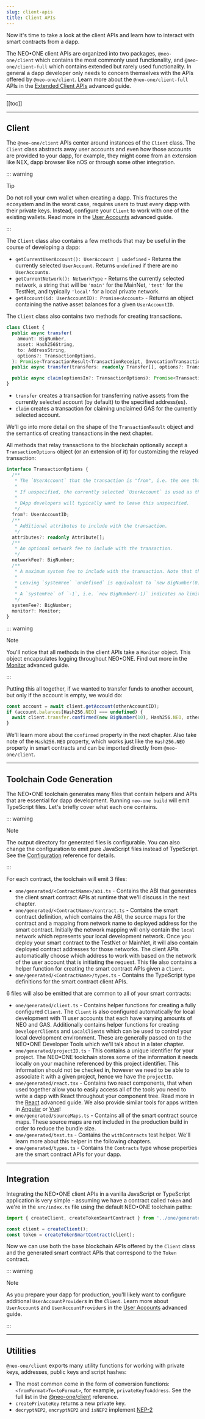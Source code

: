 ```yaml
---
slug: client-apis
title: Client APIs
---
```

Now it's time to take a look at the client APIs and learn how to interact with smart contracts from a dapp.

The NEO•ONE client APIs are organized into two packages, `@neo-one/client` which contains the most commonly used functionality, and `@neo-one/client-full` which contains extended but rarely used functionality. In general a dapp developer only needs to concern themselves with the APIs offered by `@neo-one/client`. Learn more about the `@neo-one/client-full` APIs in the [Extended Client APIs](/docs/extended-client-apis) advanced guide.

---

[[toc]]

---

## Client

The `@neo-one/client` APIs center around instances of the `Client` class. The `Client` class abstracts away user accounts and even how those accounts are provided to your dapp, for example, they might come from an extension like NEX, dapp browser like nOS or through some other integration.

::: warning

Tip

Do not roll your own wallet when creating a dapp. This fractures the ecosystem and in the worst case, requires users to trust every dapp with their private keys. Instead, configure your `Client` to work with one of the existing wallets. Read more in the [User Accounts](/docs/user-accounts) advanced guide.

:::

The `Client` class also contains a few methods that may be useful in the course of developing a dapp:

  - `getCurrentUserAccount(): UserAccount | undefined` - Returns the currently selected `UserAccount`. Returns `undefined` if there are no `UserAccount`s.
  - `getCurrentNetwork(): NetworkType` - Returns the currently selected network, a string that will be `'main'` for the MainNet, `'test'` for the TestNet, and typically `'local'` for a local private network.
  - `getAccount(id: UserAccountID): Promise<Account>` - Returns an object containing the native asset balances for a given `UserAccountID`.

The `Client` class also contains two methods for creating transactions.

```typescript
class Client {
  public async transfer(
    amount: BigNumber,
    asset: Hash256String,
    to: AddressString,
    options?: TransactionOptions,
  ): Promise<TransactionResult<TransactionReceipt, InvocationTransaction>>;
  public async transfer(transfers: readonly Transfer[], options?: TransactionOptions): Promise<TransactionResult>;

  public async claim(optionsIn?: TransactionOptions): Promise<TransactionResult>;
}
```

  - `transfer` creates a transaction for transferring native assets from the currently selected account (by default) to the specified address(es).
  - `claim` creates a transaction for claiming unclaimed GAS for the currently selected account.

We'll go into more detail on the shape of the `TransactionResult` object and the semantics of creating transactions in the next chapter.

All methods that relay transactions to the blockchain optionally accept a `TransactionOptions` object (or an extension of it) for customizing the relayed transaction:

```typescript
interface TransactionOptions {
  /**
   * The `UserAccount` that the transaction is "from", i.e. the one that will be used for native asset transfers, claims, and signing the transaction.
   *
   * If unspecified, the currently selected `UserAccount` is used as the `from` address.
   *
   * DApp developers will typically want to leave this unspecified.
   */
  from?: UserAccountID;
  /**
   * Additional attributes to include with the transaction.
   */
  attributes?: readonly Attribute[];
  /**
   * An optional network fee to include with the transaction.
   */
  networkFee?: BigNumber;
  /**
   * A maximum system fee to include with the transaction. Note that this is a maximum, the client APIs will automatically calculate and add a system fee to the transaction up to the value specified here.
   *
   * Leaving `systemFee` `undefined` is equivalent to `new BigNumber(0)`, i.e. no system fee.
   *
   * A `systemFee` of `-1`, i.e. `new BigNumber(-1)` indicates no limit on the fee. This is typically used only during development.
   */
  systemFee?: BigNumber;
  monitor?: Monitor;
}
```

::: warning

Note

You'll notice that all methods in the client APIs take a `Monitor` object. This object encapsulates logging throughout NEO•ONE. Find out more in the [Monitor](/docs/monitor) advanced guide.

:::

Putting this all together, if we wanted to transfer funds to another account, but only if the account is empty, we would do:

```typescript
const account = await client.getAccount(otherAccountID);
if (account.balances[Hash256.NEO] === undefined) {
  await client.transfer.confirmed(new BigNumber(10), Hash256.NEO, otherAccountID.address);
}
```

We'll learn more about the `confirmed` property in the next chapter. Also take note of the `Hash256.NEO` property, which works just like the `Hash256.NEO` property in smart contracts and can be imported directly from `@neo-one/client`.

---

## Toolchain Code Generation

The NEO•ONE toolchain generates many files that contain helpers and APIs that are essential for dapp development. Running `neo-one build` will emit TypeScript files. Let's briefly cover what each one contains.

::: warning

Note

The output directory for generated files is configurable. You can also change the configuration to emit pure JavaScript files instead of TypeScript. See the [Configuration](/docs/configuration) reference for details.

:::

For each contract, the toolchain will emit 3 files:

  - `one/generated/<ContractName>/abi.ts` - Contains the ABI that generates the client smart contract APIs at runtime that we'll discuss in the next chapter.
  - `one/generated/<ContractName>/contract.ts` - Contains the smart contract definition, which contains the ABI, the source maps for the contract and a mapping from network name to deployed address for the smart contract. Initially the network mapping will only contain the `local` network which represents your local development network. Once you deploy your smart contract to the TestNet or MainNet, it will also contain deployed contract addresses for those networks. The client APIs automatically choose which address to work with based on the network of the user account that is initiating the request. This file also contains a helper function for creating the smart contract APIs given a `Client`.
  - `one/generated/<ContractName>/types.ts` - Contains the TypeScript type definitions for the smart contract client APIs.

6 files will also be emitted that are common to all of your smart contracts:

  - `one/generated/client.ts` - Contains helper functions for creating a fully configured `Client`. The `Client` is also configured automatically for local development with 11 user accounts that each have varying amounts of NEO and GAS. Additionally contains helper functions for creating `DeveloperClient`s and `LocalClient`s which can be used to control your local development environment. These are generally passed on to the NEO•ONE Developer Tools which we'll talk about in a later chapter.
  - `one/generated/projectID.ts` - This contains a unique identifier for your project. The NEO•ONE toolchain stores some of the information it needs locally on your machine referenced by this project identifier. This information should not be checked in, however we need to be able to associate it with a given project, hence we have the `projectID`.
  - `one/generated/react.tsx` - Contains two react components, that when used together allow you to easily access all of the tools you need to write a dapp with React throughout your component tree. Read more in the [React](/docs/react) advanced guide. We also provide similar tools for apps written in [Angular](/docs/angular) or [Vue](/docs/vue)!
  - `one/generated/sourceMaps.ts` - Contains all of the smart contract source maps. These source maps are not included in the production build in order to reduce the bundle size.
  - `one/generated/test.ts` - Contains the `withContracts` test helper. We'll learn more about this helper in the following chapters.
  - `one/generated/types.ts` - Contains the `Contracts` type whose properties are the smart contract APIs for your dapp.

---

## Integration

Integrating the NEO•ONE client APIs in a vanilla JavaScript or TypeScript application is very simple - assuming we have a contract called `Token` and we're in the `src/index.ts` file using the default NEO•ONE toolchain paths:

```typescript
import { createClient, createTokenSmartContract } from '../one/generated';

const client = createClient();
const token = createTokenSmartContract(client);
```

Now we can use both the base blockchain APIs offered by the `Client` class and the generated smart contract APIs that correspond to the `Token` contract.

::: warning

Note

As you prepare your dapp for production, you'll likely want to configure additional `UserAccountProvider`s in the `Client`. Learn more about `UserAccount`s and `UserAccountProvider`s in the [User Accounts](/docs/user-accounts) advanced guide.

:::

---

## Utilities

`@neo-one/client` exports many utility functions for working with private keys, addresses, public keys and script hashes:

  - The most common come in the form of conversion functions: `<fromFormat>To<toFormat>`, for example, `privateKeyToAddress`. See the full list in the [@neo-one/client](/docs/client) reference.
  - `createPrivateKey` returns a new private key.
  - `decryptNEP2`, `encryptNEP2` and `isNEP2` implement [NEP-2](https://github.com/neo-project/proposals/blob/master/nep-2.mediawiki)
